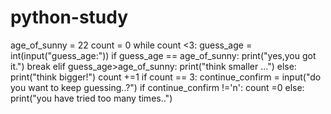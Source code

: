 # python-study
age_of_sunny = 22
count = 0
while count <3:
    guess_age = int(input("guess_age:"))
    if guess_age == age_of_sunny:
        print("yes,you got it.")
        break
    elif guess_age>age_of_sunny:
        print("think smaller ...")
    else:
        print("think bigger!")
    count +=1
    if  count == 3:
        continue_confirm = input("do you want to keep guessing..?")
        if continue_confirm !='n':
            count =0
else:
    print("you have tried too many times..")
